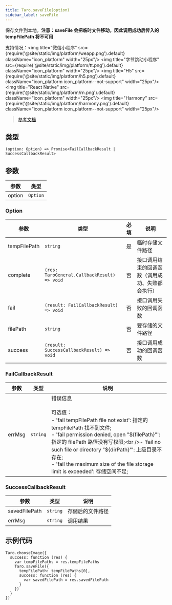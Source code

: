 ```yaml
---
title: Taro.saveFile(option)
sidebar_label: saveFile
---
```


保存文件到本地。**注意：saveFile 会把临时文件移动，因此调用成功后传入的 tempFilePath 将不可用**

支持情况：<img title="微信小程序" src={require('@site/static/img/platform/weapp.png').default} className="icon_platform" width="25px"/> <img title="字节跳动小程序" src={require('@site/static/img/platform/tt.png').default} className="icon_platform" width="25px"/> <img title="H5" src={require('@site/static/img/platform/h5.png').default} className="icon_platform icon_platform--not-support" width="25px"/> <img title="React Native" src={require('@site/static/img/platform/rn.png').default} className="icon_platform" width="25px"/> <img title="Harmony" src={require('@site/static/img/platform/harmony.png').default} className="icon_platform icon_platform--not-support" width="25px"/>

> [参考文档](https://developers.weixin.qq.com/miniprogram/dev/api/file/wx.saveFile.html)

## 类型

```tsx
(option: Option) => Promise<FailCallbackResult | SuccessCallbackResult>
```

## 参数

| 参数 | 类型 |
| --- | --- |
| option | `Option` |

### Option

| 参数 | 类型 | 必填 | 说明 |
| --- | --- | :---: | --- |
| tempFilePath | `string` | 是 | 临时存储文件路径 |
| complete | `(res: TaroGeneral.CallbackResult) => void` | 否 | 接口调用结束的回调函数（调用成功、失败都会执行） |
| fail | `(result: FailCallbackResult) => void` | 否 | 接口调用失败的回调函数 |
| filePath | `string` | 否 | 要存储的文件路径 |
| success | `(result: SuccessCallbackResult) => void` | 否 | 接口调用成功的回调函数 |

### FailCallbackResult

| 参数 | 类型 | 说明 |
| --- | --- | --- |
| errMsg | `string` | 错误信息<br /><br />可选值：<br />- 'fail tempFilePath file not exist': 指定的 tempFilePath 找不到文件;<br />- 'fail permission denied, open "${filePath}"': 指定的 filePath 路径没有写权限;<br />- 'fail no such file or directory "${dirPath}"': 上级目录不存在;<br />- 'fail the maximum size of the file storage limit is exceeded': 存储空间不足; |

### SuccessCallbackResult

| 参数 | 类型 | 说明 |
| --- | --- | --- |
| savedFilePath | `string` | 存储后的文件路径 |
| errMsg | `string` | 调用结果 |

## 示例代码

```tsx
Taro.chooseImage({
  success: function (res) {
    var tempFilePaths = res.tempFilePaths
    Taro.saveFile({
      tempFilePath: tempFilePaths[0],
      success: function (res) {
        var savedFilePath = res.savedFilePath
      }
    })
  }
})
```
